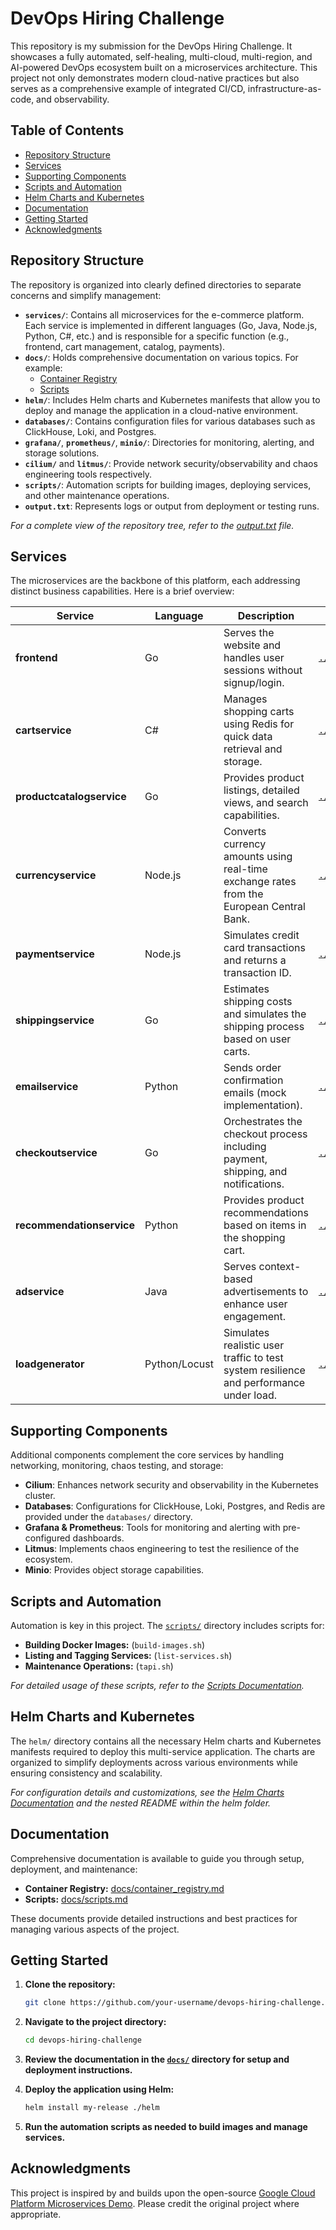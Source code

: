 # DevOps Hiring Challenge

This repository is my submission for the DevOps Hiring Challenge. It showcases a fully automated, self-healing, multi-cloud, multi-region, and AI-powered DevOps ecosystem built on a microservices architecture. This project not only demonstrates modern cloud-native practices but also serves as a comprehensive example of integrated CI/CD, infrastructure-as-code, and observability.

## Table of Contents

- [Repository Structure](#repository-structure)
- [Services](#services)
- [Supporting Components](#supporting-components)
- [Scripts and Automation](#scripts-and-automation)
- [Helm Charts and Kubernetes](#helm-charts-and-kubernetes)
- [Documentation](#documentation)
- [Getting Started](#getting-started)
- [Acknowledgments](#acknowledgments)

## Repository Structure

The repository is organized into clearly defined directories to separate concerns and simplify management:

- **`services/`**: Contains all microservices for the e-commerce platform. Each service is implemented in different languages (Go, Java, Node.js, Python, C#, etc.) and is responsible for a specific function (e.g., frontend, cart management, catalog, payments).
- **`docs/`**: Holds comprehensive documentation on various topics. For example:
  - [Container Registry](./docs/container_registry.md)
  - [Scripts](./docs/scripts.md)
- **`helm/`**: Includes Helm charts and Kubernetes manifests that allow you to deploy and manage the application in a cloud-native environment.
- **`databases/`**: Contains configuration files for various databases such as ClickHouse, Loki, and Postgres.
- **`grafana/`**, **`prometheus/`**, **`minio/`**: Directories for monitoring, alerting, and storage solutions.
- **`cilium/`** and **`litmus/`**: Provide network security/observability and chaos engineering tools respectively.
- **`scripts/`**: Automation scripts for building images, deploying services, and other maintenance operations.
- **`output.txt`**: Represents logs or output from deployment or testing runs.

_For a complete view of the repository tree, refer to the [output.txt](./output.txt) file._

## Services

The microservices are the backbone of this platform, each addressing distinct business capabilities. Here is a brief overview:

| Service                   | Language      | Description                                                                              | Directory                                                              |
| ------------------------- | ------------- | ---------------------------------------------------------------------------------------- | ---------------------------------------------------------------------- |
| **frontend**              | Go            | Serves the website and handles user sessions without signup/login.                       | [`./services/frontend`](./services/frontend)                           |
| **cartservice**           | C#            | Manages shopping carts using Redis for quick data retrieval and storage.                 | [`./services/cartservice`](./services/cartservice)                     |
| **productcatalogservice** | Go            | Provides product listings, detailed views, and search capabilities.                      | [`./services/productcatalogservice`](./services/productcatalogservice) |
| **currencyservice**       | Node.js       | Converts currency amounts using real-time exchange rates from the European Central Bank. | [`./services/currencyservice`](./services/currencyservice)             |
| **paymentservice**        | Node.js       | Simulates credit card transactions and returns a transaction ID.                         | [`./services/paymentservice`](./services/paymentservice)               |
| **shippingservice**       | Go            | Estimates shipping costs and simulates the shipping process based on user carts.         | [`./services/shippingservice`](./services/shippingservice)             |
| **emailservice**          | Python        | Sends order confirmation emails (mock implementation).                                   | [`./services/emailservice`](./services/emailservice)                   |
| **checkoutservice**       | Go            | Orchestrates the checkout process including payment, shipping, and notifications.        | [`./services/checkoutservice`](./services/checkoutservice)             |
| **recommendationservice** | Python        | Provides product recommendations based on items in the shopping cart.                    | [`./services/recommendationservice`](./services/recommendationservice) |
| **adservice**             | Java          | Serves context-based advertisements to enhance user engagement.                          | [`./services/adservice`](./services/adservice)                         |
| **loadgenerator**         | Python/Locust | Simulates realistic user traffic to test system resilience and performance under load.   | [`./services/loadgenerator`](./services/loadgenerator)                 |

## Supporting Components

Additional components complement the core services by handling networking, monitoring, chaos testing, and storage:

- **Cilium**: Enhances network security and observability in the Kubernetes cluster.
- **Databases**: Configurations for ClickHouse, Loki, Postgres, and Redis are provided under the `databases/` directory.
- **Grafana & Prometheus**: Tools for monitoring and alerting with pre-configured dashboards.
- **Litmus**: Implements chaos engineering to test the resilience of the ecosystem.
- **Minio**: Provides object storage capabilities.

## Scripts and Automation

Automation is key in this project. The [`scripts/`](./scripts) directory includes scripts for:

- **Building Docker Images:** (`build-images.sh`)
- **Listing and Tagging Services:** (`list-services.sh`)
- **Maintenance Operations:** (`tapi.sh`)

_For detailed usage of these scripts, refer to the [Scripts Documentation](./docs/scripts.md)._

## Helm Charts and Kubernetes

The `helm/` directory contains all the necessary Helm charts and Kubernetes manifests required to deploy this multi-service application. The charts are organized to simplify deployments across various environments while ensuring consistency and scalability.

_For configuration details and customizations, see the [Helm Charts Documentation](./docs/container_registry.md) and the nested README within the helm folder._

## Documentation

Comprehensive documentation is available to guide you through setup, deployment, and maintenance:

- **Container Registry:** [docs/container_registry.md](./docs/container_registry.md)
- **Scripts:** [docs/scripts.md](./docs/scripts.md)

These documents provide detailed instructions and best practices for managing various aspects of the project.

## Getting Started

1. **Clone the repository:**

   ```bash
   git clone https://github.com/your-username/devops-hiring-challenge.git
   ```

2. **Navigate to the project directory:**

   ```bash
   cd devops-hiring-challenge
   ```

3. **Review the documentation in the [`docs/`](./docs) directory for setup and deployment instructions.**
4. **Deploy the application using Helm:**

   ```bash
   helm install my-release ./helm
   ```

5. **Run the automation scripts as needed to build images and manage services.**

## Acknowledgments

This project is inspired by and builds upon the open-source [Google Cloud Platform Microservices Demo](https://github.com/GoogleCloudPlatform/microservices-demo/). Please credit the original project where appropriate.
